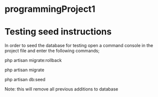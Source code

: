 # programmingProject1

# Testing seed instructions
In order to seed the database for testing open a command console in the project file and enter the following commands;

php artisan migrate:rollback

php artisan migrate

php artisan db:seed


Note: this will remove all previous additions to database 
